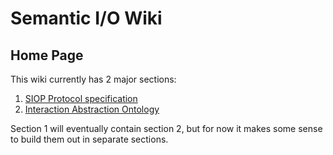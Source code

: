 <!-- TITLE: Semantic I/O Wiki -->
<!-- SUBTITLE: Living documentation for a infant of an idea -->

# Semantic I/O Wiki
## Home Page
This wiki currently has 2 major sections:
1. [SIOP Protocol specification](/siop-protocol)
2. [Interaction Abstraction Ontology](/ontology)

Section 1 will eventually contain section 2, but for now it makes some sense to build them out in separate sections. 